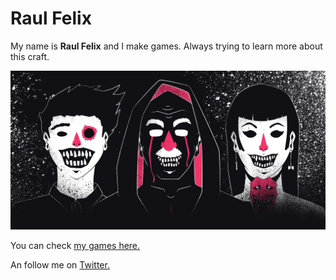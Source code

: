 # Raul Felix

My name is <b>Raul Felix</b> and I make games.
Always trying to learn more about this craft.

![My last game: we are broken](/images/we_are_broken.png)

You can check [my games here.](https://raulqueisso.itch.io/)

An follow me on [Twitter.](https://twitter.com/raulqueisso)


